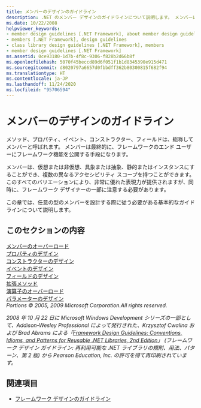 ```yaml
---
title: メンバーのデザインのガイドライン
description: .NET のメンバー デザインのガイドラインについて説明します。 メンバーには、メソッド、プロパティ、イベント、コンストラクター、フィールドが含まれます。
ms.date: 10/22/2008
helpviewer_keywords:
- member design guidelines [.NET Framework], about member design guidelines
- members [.NET Framework], design guidelines
- class library design guidelines [.NET Framework], members
- member design guidelines [.NET Framework]
ms.assetid: 0ce93180-1d7b-4f8c-9306-f828b2d66b8f
ms.openlocfilehash: 5070f45beccd89d6f051f1b1d8345390e915d471
ms.sourcegitcommit: d8020797a6657d0fbbdff362b80300815f682f94
ms.translationtype: HT
ms.contentlocale: ja-JP
ms.lasthandoff: 11/24/2020
ms.locfileid: "95706594"
---
```

# <a name="member-design-guidelines"></a>メンバーのデザインのガイドライン

メソッド、プロパティ、イベント、コンストラクター、フィールドは、総称してメンバーと呼ばれます。 メンバーは最終的に、フレームワークのエンド ユーザーにフレームワーク機能を公開する手段になります。  
  
 メンバーは、仮想または非仮想、具象または抽象、静的またはインスタンスにすることができ、複数の異なるアクセシビリティ スコープを持つことができます。 このすべてのバリエーションにより、非常に優れた表現力が提供されますが、同時に、フレームワーク デザイナーの一部に注意する必要があります。  
  
 この章では、任意の型のメンバーを設計する際に従う必要がある基本的なガイドラインについて説明します。  
  
## <a name="in-this-section"></a>このセクションの内容  

 [メンバーのオーバーロード](member-overloading.md)  
 [プロパティのデザイン](property.md)  
 [コンストラクターのデザイン](constructor.md)  
 [イベントのデザイン](event.md)  
 [フィールドのデザイン](field.md)  
 [拡張メソッド](extension-methods.md)  
 [演算子のオーバーロード](operator-overloads.md)  
 [パラメーターのデザイン](parameter-design.md)  
 *Portions © 2005, 2009 Microsoft Corporation.All rights reserved.*  
  
 *2008 年 10 月 22 日に Microsoft Windows Development シリーズの一部として、Addison-Wesley Professional によって発行された、Krzysztof Cwalina および Brad Abrams による「[Framework Design Guidelines: Conventions, Idioms, and Patterns for Reusable .NET Libraries, 2nd Edition](https://www.informit.com/store/framework-design-guidelines-conventions-idioms-and-9780321545619)」 (フレームワーク デザイン ガイドライン: 再利用可能な .NET ライブラリの規則、用法、パターン、第 2 版) から Pearson Education, Inc. の許可を得て再印刷されています。*  
  
## <a name="see-also"></a>関連項目

- [フレームワーク デザインのガイドライン](index.md)
